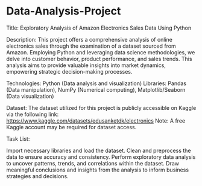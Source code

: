 # Data-Analysis-Project
Title: Exploratory Analysis of Amazon Electronics Sales Data Using Python

Description:
This project offers a comprehensive analysis of online electronics sales through the examination of a dataset sourced from Amazon. Employing Python and leveraging data science methodologies, we delve into customer behavior, product performance, and sales trends. This analysis aims to provide valuable insights into market dynamics, empowering strategic decision-making processes.

Technologies:
Python (Data analysis and visualization)
Libraries: Pandas (Data manipulation), NumPy (Numerical computing), Matplotlib/Seaborn (Data visualization)

Dataset:
The dataset utilized for this project is publicly accessible on Kaggle via the following link: https://www.kaggle.com/datasets/edusanketdk/electronics
Note: A free Kaggle account may be required for dataset access.

Task List:

Import necessary libraries and load the dataset.
Clean and preprocess the data to ensure accuracy and consistency.
Perform exploratory data analysis to uncover patterns, trends, and correlations within the dataset.
Draw meaningful conclusions and insights from the analysis to inform business strategies and decisions.




